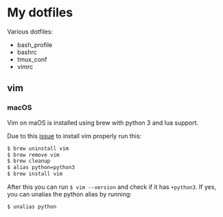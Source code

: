 # My dotfiles
Various dotfiles:
* bash_profile
* bashrc
* tmux_conf
* vimrc


## vim

### macOS
Vim on maOS is installed using brew with python 3 and lua support.

Due to this [issue](https://www.reddit.com/r/vim/comments/8iymh8/vim_in_osx_with_python3_support/dyx1b94/) to install vim properly run this:

```bash
$ brew uninstall vim
$ brew remove vim
$ brew cleanup
$ alias python=python3
$ brew install vim
```

After this you can run `$ vim --version` and check if it has `+python3`. If yes, you can unalias the python alias by running:
```bash
$ unalias python
```

